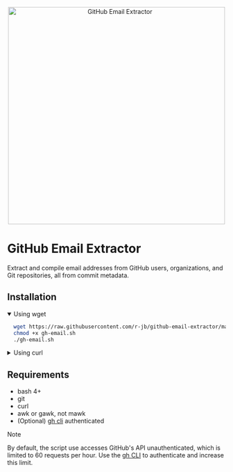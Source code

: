 <p align="center"><img src="https://raw.githubusercontent.com/r-jb/github-email-extractor/media/showcase.webp" alt="GitHub Email Extractor" height="500"></p>

# GitHub Email Extractor

Extract and compile email addresses from GitHub users, organizations, and Git repositories, all from commit metadata.

## Installation

<details open><summary>Using wget</summary>

```bash
  wget https://raw.githubusercontent.com/r-jb/github-email-extractor/main/gh-email.sh
  chmod +x gh-email.sh
  ./gh-email.sh
```

</details>

<details><summary>Using curl</summary>

```bash
  curl -O https://raw.githubusercontent.com/r-jb/github-email-extractor/main/gh-email.sh
  chmod +x gh-email.sh
  ./gh-email.sh
```

</details>

## Requirements

- bash 4+
- git
- curl
- awk or gawk, not mawk
- (Optional) [gh cli](https://cli.github.com/) authenticated

> [!NOTE]
> By default, the script use accesses GitHub's API unauthenticated, which is limited to 60 requests per hour. Use the [gh CLI](https://cli.github.com/) to authenticate and increase this limit.

